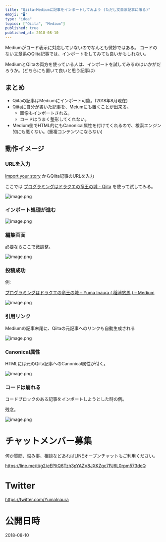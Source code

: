 ```yaml
---
title: "Qiita—Mediumに記事をインポートしてみよう (ただし文章系記事に限る)"
emoji: "🖥"
type: "idea"
topics: ["Qiita", "Medium"]
published: true
published_at: 2018-08-10
---
```


Mediumがコード表示に対応していないのでなんとも微妙ではある。
コードのない文章系のQiita記事では、インポートをしてみても良いかもしれない。

MediumとQiitaの両方を使っている人は、インポートを試してみるのはいかがだろうか。(どちらにも置いて良いと思う記事は)

## まとめ

- Qiitaの記事はMediumにインポート可能。(2018年8月現在)
- Qiitaに自分が書いた記事を、Meiumにも置くことが出来る。
  - 画像もインポートされる。
  - コードはうまく整形してくれない。
- Medium側でHTML的にもCanonical属性を付けてくれるので、検索エンジン的にも悪くない。(重複コンテンツにならない)

## 動作イメージ

### URLを入力

[Import your story](https://medium.com/p/import) からQiita記事のURLを入力

ここでは [プログラミングはドラクエの竜王の城 - Qiita](https://qiita.com/YumaInaura/items/bba1657b5f1f807830e3) を使って試してみる。

![image.png](https://qiita-image-store.s3.amazonaws.com/0/89618/c8ce45cc-0cd0-9f32-3f1c-7637e6d0d363.png)

### インポート処理が進む

![image.png](https://qiita-image-store.s3.amazonaws.com/0/89618/f7e79db8-bf10-7f06-f278-037b5bb71bae.png)

### 編集画面

必要ならここで微調整。

![image.png](https://qiita-image-store.s3.amazonaws.com/0/89618/e2ecdacd-abf2-4486-edb6-7ad3f0394b88.png)

### 投稿成功

例:

[プログラミングはドラクエの竜王の城 – Yuma Inaura ( 稲浦悠馬 ) – Medium](https://medium.com/@YumaInaura/%E3%83%97%E3%83%AD%E3%82%B0%E3%83%A9%E3%83%9F%E3%83%B3%E3%82%B0%E3%81%AF%E3%83%89%E3%83%A9%E3%82%AF%E3%82%A8%E3%81%AE%E7%AB%9C%E7%8E%8B%E3%81%AE%E5%9F%8E-6e6dcd771ba6)


![image.png](https://qiita-image-store.s3.amazonaws.com/0/89618/ac9de362-427c-9570-568c-89ee09d5daad.png)


### 引用リンク

Mediumの記事末尾に、Qiitaの元記事へのリンクも自動生成される

![image.png](https://qiita-image-store.s3.amazonaws.com/0/89618/976fc536-c8d3-6c26-b274-d9fe7184e2a4.png)

### Canonical属性

HTMLには元のQiita記事へのCanonical属性が付く。

![image.png](https://qiita-image-store.s3.amazonaws.com/0/89618/e064fc1e-2dfb-840d-a855-4a1be25a5446.png)

### コードは崩れる

コードブロックのある記事をインポートしようとした時の例。

残念。

![image.png](https://qiita-image-store.s3.amazonaws.com/0/89618/42051273-92f4-88a6-ceb2-ce1145137de2.png)









<!-- Update From Qiita API -->

# チャットメンバー募集


何か質問、悩み事、相談などあればLINEオープンチャットもご利用ください。

https://line.me/ti/g2/eEPltQ6Tzh3pYAZV8JXKZqc7PJ6L0rpm573dcQ





# Twitter


https://twitter.com/YumaInaura


<!-- Update From Qiita API -->



# 公開日時

2018-08-10
